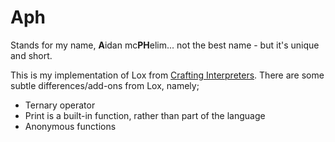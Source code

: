 # Aph
Stands for my name, **A**idan mc**PH**elim... not the best name - but it's unique and short.

This is my implementation of Lox from [Crafting Interpreters](https://www.craftinginterpreters.com).
There are some subtle differences/add-ons from Lox, namely;
- Ternary operator
- Print is a built-in function, rather than part of the language
- Anonymous functions